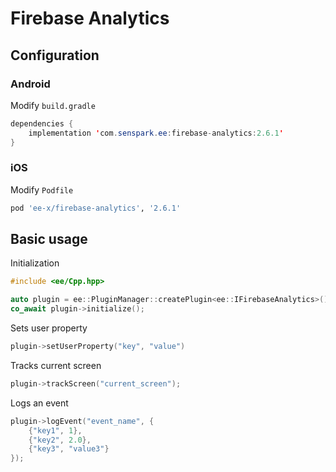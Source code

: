 # Firebase Analytics
## Configuration
### Android
Modify `build.gradle`
```java
dependencies {
    implementation 'com.senspark.ee:firebase-analytics:2.6.1'
}
```

### iOS
Modify `Podfile`
```ruby
pod 'ee-x/firebase-analytics', '2.6.1'
```

## Basic usage
Initialization
```cpp
#include <ee/Cpp.hpp>

auto plugin = ee::PluginManager::createPlugin<ee::IFirebaseAnalytics>();
co_await plugin->initialize();
```

Sets user property
```cpp
plugin->setUserProperty("key", "value")
```

Tracks current screen
```cpp
plugin->trackScreen("current_screen");
```

Logs an event
```cpp
plugin->logEvent("event_name", {
    {"key1", 1},
    {"key2", 2.0},
    {"key3", "value3"}
});
```